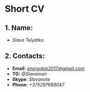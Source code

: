 # Short CV

## 1. Name:
* *Slava Telyatko*
 

## 2. Contacts:

* **Email:** *energokip2017@gmail.com*
* **TG:** *@Slavaman*
* **Skype:** *Slavanote*
* **Phone:** *+375297688047*
